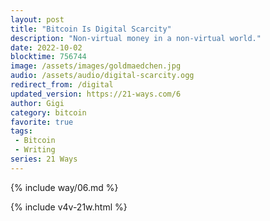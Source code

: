 ```yaml
---
layout: post
title: "Bitcoin Is Digital Scarcity"
description: "Non-virtual money in a non-virtual world."
date: 2022-10-02
blocktime: 756744
image: /assets/images/goldmaedchen.jpg
audio: /assets/audio/digital-scarcity.ogg
redirect_from: /digital
updated_version: https://21-ways.com/6
author: Gigi
category: bitcoin
favorite: true
tags:
 - Bitcoin
 - Writing
series: 21 Ways
---
```


{% include way/06.md %}

{% include v4v-21w.html %}
